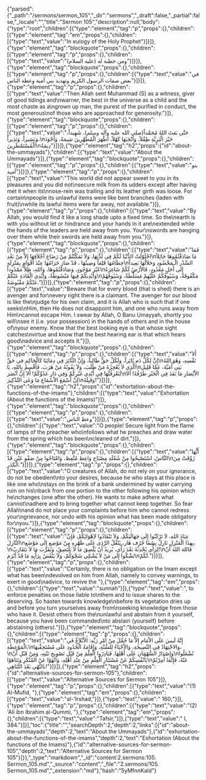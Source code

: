 {"parsed":{"_path":"/sermons/sermon_105","_dir":"sermons","_draft":false,"_partial":false,"_locale":"","title":"Sermon 105","description":null,"body":{"type":"root","children":[{"type":"element","tag":"p","props":{},"children":[{"type":"element","tag":"em","props":{},"children":[{"type":"text","value":"In eulogy of the Holy Prophet"}]}]},{"type":"element","tag":"blockquote","props":{},"children":[{"type":"element","tag":"p","props":{},"children":[{"type":"text","value":"ومن خطبة له (عليه السلام)"}]}]},{"type":"element","tag":"blockquote","props":{},"children":[{"type":"element","tag":"p","props":{},"children":[{"type":"text","value":"في بعض صفات الرسول الكريم وتهديد بني أمية وعظة الناس"}]}]},{"type":"element","tag":"p","props":{},"children":[{"type":"text","value":"Then Allah sent Muhammad (S) as a witness, giver of good tidings and\nwarner, the best in the universe as a child and the most chaste as a\ngrown up man, the purest of the purified in conduct, the most generous\nof those who are approached for generosity."}]},{"type":"element","tag":"blockquote","props":{},"children":[{"type":"element","tag":"p","props":{},"children":[{"type":"text","value":"حَتَّى بَعَثَ اللهُ مُحَمَّداً(صلى الله عليه وآله وسلم)، شَهِيداً، وَبَشِيراً، وَنَذِيراً،\nخَيْرَ الْبَرِيَّةِ طِفْلاً، وَأَنْجَبَهَا كَهْلاً، أَطْهَرَ الْمُطَهَّرِينَ شِيمَةً، وَأَجْوَدَ الْمُسْتَمْطَرِينَ\nدِيمَةً"}]}]},{"type":"element","tag":"h2","props":{"id":"about-the-ummayads"},"children":[{"type":"text","value":"About the Ummayads"}]},{"type":"element","tag":"blockquote","props":{},"children":[{"type":"element","tag":"p","props":{},"children":[{"type":"text","value":"بنو أمية"}]}]},{"type":"element","tag":"p","props":{},"children":[{"type":"text","value":"This world did not appear sweet to you in its pleasures and you did not\nsecure milk from its udders except after having met it when its\nnose-rein was trailing and its leather girth was loose. For certain\npeople its unlawful items were like bent branches (laden with fruit)\nwhile its lawful items were far away, not available."}]},{"type":"element","tag":"p","props":{},"children":[{"type":"text","value":"By Allah, you would find it like a long shade upto a fixed time. So the\nearth is with you without let or hindrance and your hands in it are\nextended while the hands of the leaders are held away from you. Your\nswords are hanging over them while their swords are held away from you."}]},{"type":"element","tag":"blockquote","props":{},"children":[{"type":"element","tag":"p","props":{},"children":[{"type":"text","value":"فَمَا احْلَوْلَتْ الدُّنْيَا لَكُمْ فِي لَذَّتِهَا، وَلاَ تَمَكَّنْتُمْ مِنْ رَضَاعِ أَخْلاَفِهَا إِلاَّ مِنْ بَعْدِ\nمَا صَادَفْتُمُوهَا جَائِلاً خِطَامُهَا قَلِقاً وَضِينُهَا ، قَدْ صَارَ حَرَامُهَا عِنْدَ أَقْوَامٍ بِمَنْزِلَةِ\nالسِّدْر الْـمَخْضُودِ وَحَلاَلُهَا بَعِيداً غَيْرَ مَوْجُودٍ، وَصَادَفْتُمُوهَا، وَاللهِ، ظِلاًّ مَمْدُوداً\nإِلَى أَجَلٍ مَعْدُودٍ، فَالاْرْضُ لَكُمْ شَاغِرَةٌ وَأَيْدِيكُمْ فِيهَا مَبْسُوطَةٌ، وَأَيْدِي الْقَادَةِ عَنْكُمْ\nمَكْفُوفَةٌ، وَسُيُوفُكُمْ عَلَيْهِمْ مَسَلَّطَةٌ، وَسُيُوفُهُمْ عَنْكُمْ مَقْبُوضَةٌ."}]}]},{"type":"element","tag":"p","props":{},"children":[{"type":"text","value":"Beware that for every blood (that is shed) there is an avenger and for\nevery right there is a claimant. The avenger for our blood is like the\njudge for his own claim, and it is Allah who is such that if one seeks\nHim, then He does not disappoint him, and one who runs away from Him\ncannot escape Him. I swear by Allah, O Banu Umayyah, shortly you will\nsee it (i.e. your possession) in the hands of others and in the house of\nyour enemy. Know that the best looking eye is that whose sight catches\nvirtue and know that the best hearing ear is that which hears good\nadvice and accepts it."}]},{"type":"element","tag":"blockquote","props":{},"children":[{"type":"element","tag":"p","props":{},"children":[{"type":"text","value":"أَلاَ إِنَّ لِكُلِّ دَم ثَائِراً، وَلَكُلِّ حَقٍّ طَالِباً، وَإِنَّ الثَّائِرَ فِي دِمَائِنَا كَالْحَاكِمِ في حَقِّ\nنَفْسِهِ، وَهُوَ اللهُ الَّذِي لاَ يُعْجِزُهُ مَنْ طَلَبَ، وَلاَ يَفُوتُهُ مَنْ هَرَبَ. فَأُقْسِمُ بِاللهِ، يَا\nبَنِي أُمَيَّةَ، عَمَّا قَلِيل لَتَعْرِفُنَّهَا فِي أَيْدِي غَيْرِكُمْ وَفِي دَارِ عَدُوِّكُمْ! أَلاَ إِنَّ أبْصَرَ\nالاْبْصَارِ مَا نَفَذَ فِي الْخَيْرِ طَرْفُهُ! أَلاَ إِنَّ أَسْمَعَ الاْسْمَاعِ مَا وَعَى التَّذْكِيرَ\nوَقَبِلَهُ!"}]}]},{"type":"element","tag":"h2","props":{"id":"exhortation-about-the-functions-of-the-imams"},"children":[{"type":"text","value":"Exhortation (About the functions of the Imams)"}]},{"type":"element","tag":"blockquote","props":{},"children":[{"type":"element","tag":"p","props":{},"children":[{"type":"text","value":"وعظ الناس"}]}]},{"type":"element","tag":"p","props":{},"children":[{"type":"text","value":"O people! Secure light from the flame of lamps of the preacher who\nfollows what he preaches and draw water from the spring which has been\ncleaned of dirt."}]},{"type":"element","tag":"blockquote","props":{},"children":[{"type":"element","tag":"p","props":{},"children":[{"type":"text","value":"أَيُّهَا النَّاسُ، اسْتَصْبِحُوا مِنْ شُعْلَةِ مِصْبَاح وَاعِظ مُتَّعِظ، وَامْتَاحُوا مِنْ صَفْوِ عَيْن قَدْ\nرُوِّقَتْ مِنَ الْكَدَرِ."}]}]},{"type":"element","tag":"p","props":{},"children":[{"type":"text","value":"O creatures of Allah, do not rely on your ignorance, do not be obedient\nto your desires, because he who stays at this place is like one who\nstays on the brink of a bank undermined by water carrying ruin on his\nback from one portion to the other following his opinion which he\nchanges (one after the other). He wants to make adhere what cannot\nadhere and to bring together what cannot keep together. So fear Allah\nand do not place your complaints before him who cannot redress your\ngrievance, nor undo with his opinion what has been made obligatory for\nyou."}]},{"type":"element","tag":"blockquote","props":{},"children":[{"type":"element","tag":"p","props":{},"children":[{"type":"text","value":"عِبَادَ اللهِ، لاَ تَرْكَنُوا إِلَى جَهَالَتِكُمْ، وَلاَ تَنْقَادُوا لاِهْوَائِكُمْ، فَإِنَّ النَّازِلَ\nبِهذَا الْمَنْزِلِ نَازِلٌ بِشَفَا جُرُف هَار، يَنْقُلُ الرَّدَى عَلَى ظَهْرِهِ مِنْ مَوْضِع إِلَى مَوْضَع،\nلِرَأْي يُحْدِثُهُ بَعْدَ رَأْي، يُرِيدُ أَنْ يُلْصِقَ مَا لاَ يَلْتَصِقُ، وَيُقَرِّبَ مَا لاَ يَتَقَارَبُ!\nفَاللهَ اللهَ أَنْ تَشْكُوا إِلَى مَنْ لاَ يُشْكِي شَجْوَكُمْ، وَلاَ يَنْقُضُ بِرَأْيِهِ مَا قَدْ أَبْرَمَ\nلَكُمْ."}]}]},{"type":"element","tag":"p","props":{},"children":[{"type":"text","value":"Certainly, there is no obligation on the Imam except what has been\ndevolved on him from Allah, namely to convey warnings, to exert in good\nadvice, to revive the "},{"type":"element","tag":"em","props":{},"children":[{"type":"text","value":"sunnah"}]},{"type":"text","value":", to enforce penalties on those liable to\nthem and to issue shares to the deserving. So hasten towards knowledge\nbefore its vegetation dries up and before you turn yourselves away from\nseeking knowledge from those who have it. Desist others from the\nunlawful and abstain from it yourself, because you have been commanded\nto abstain (yourself) before abstaining (others)."}]},{"type":"element","tag":"blockquote","props":{},"children":[{"type":"element","tag":"p","props":{},"children":[{"type":"text","value":"إِنَّهُ لَيسَ عَلَى الاْمَامِ إِلاَّ مَا حُمِّلَ مِنْ أَمْرِ رَبِّهِ: الاْبْلاَغُ فَي الْمَوْعِظَةِ،\nوَالاجْتِهَادُ فِي النَّصِيحَةِ، وَالاْحْيَاءُ لِلسُّنَّةِ، وَإِقَامَةُ الْحُدُودِ عَلَى مُسْتَحِقِّيهَا،\nوَإِصْدَارُ السُّهْمَانِ عَلَى أَهْلِهَا. فَبَادِرُوا الْعِلْمَ مِنْ قَبْلِ تَصْوِيحِ نَبْتِهِ، وَمِنْ قَبْلِ أَنْ\nتُشْغَلُوا بَأَنْفُسِكُمْ عَنْ مُسْتَثَارِ الْعِلْمِ مِنْ عِنْدِ أَهْلِهِ، وَانْهَوْا عَنْ المُنْكَرِ وَتَنَاهَوْا\nعَنْهُ، فَإِنَّمَا أُمِرْتُمْ بالنَّهْي بَعْدَ التَّنَاهِي!"}]}]},{"type":"element","tag":"h2","props":{"id":"alternative-sources-for-sermon-105"},"children":[{"type":"text","value":"Alternative Sources for Sermon 105"}]},{"type":"element","tag":"p","props":{},"children":[{"type":"text","value":"(1) Al-Mufid, "},{"type":"element","tag":"em","props":{},"children":[{"type":"text","value":"al-'Irshad,"}]},{"type":"text","value":" 160;"}]},{"type":"element","tag":"p","props":{},"children":[{"type":"text","value":"(2) 'Ali ibn Ibrahim al-Qummi, "},{"type":"element","tag":"em","props":{},"children":[{"type":"text","value":"Tafsir,"}]},{"type":"text","value":" I, 384."}]}],"toc":{"title":"","searchDepth":2,"depth":2,"links":[{"id":"about-the-ummayads","depth":2,"text":"About the Ummayads"},{"id":"exhortation-about-the-functions-of-the-imams","depth":2,"text":"Exhortation (About the functions of the Imams)"},{"id":"alternative-sources-for-sermon-105","depth":2,"text":"Alternative Sources for Sermon 105"}]}},"_type":"markdown","_id":"content:2.sermons:105. Sermon_105.md","_source":"content","_file":"2.sermons/105. Sermon_105.md","_extension":"md"},"hash":"5yMfnnKald"}